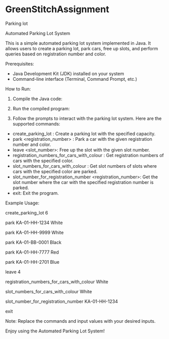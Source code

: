 # GreenStitchAssignment
Parking lot

Automated Parking Lot System

This is a simple automated parking lot system implemented in Java. It allows users to create a parking lot, park cars, free up slots, and perform queries based on registration number and color.

Prerequisites:
- Java Development Kit (JDK) installed on your system
- Command-line interface (Terminal, Command Prompt, etc.)

How to Run:

1. Compile the Java code:

2. Run the compiled program:


3. Follow the prompts to interact with the parking lot system. Here are the supported commands:
- create_parking_lot <capacity>: Create a parking lot with the specified capacity.
- park <registration_number> <color>: Park a car with the given registration number and color.
- leave <slot_number>: Free up the slot with the given slot number.
- registration_numbers_for_cars_with_colour <color>: Get registration numbers of cars with the specified color.
- slot_numbers_for_cars_with_colour <color>: Get slot numbers of slots where cars with the specified color are parked.
- slot_number_for_registration_number <registration_number>: Get the slot number where the car with the specified registration number is parked.
- exit: Exit the program.

Example Usage:

create_parking_lot 6

park KA-01-HH-1234 White

park KA-01-HH-9999 White

park KA-01-BB-0001 Black

park KA-01-HH-7777 Red

park KA-01-HH-2701 Blue

leave 4

registration_numbers_for_cars_with_colour White

slot_numbers_for_cars_with_colour White

slot_number_for_registration_number KA-01-HH-1234

exit


Note: Replace the commands and input values with your desired inputs.

Enjoy using the Automated Parking Lot System!
